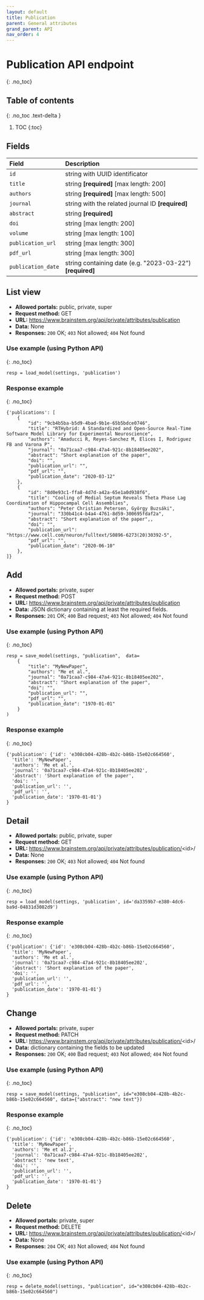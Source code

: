 ```yaml
---
layout: default
title: Publication
parent: General attributes
grand_parent: API
nav_order: 4
---
```


# Publication API endpoint
{: .no_toc}

## Table of contents
{: .no_toc .text-delta }

1. TOC
{:toc}


## Fields

| Field        | Description  |
|:-------------|:-------------|
| `id` | string with UUID identificator |
| `title` | string **[required]** [max length: 200] |
| `authors` | string **[required]** [max length: 500] |
| `journal` | string with the related journal ID **[required]** |
| `abstract` | string **[required]** |
| `doi` | string [max length: 200] |
| `volume` | string [max length: 100] |
| `publication_url` | string [max length: 300] |
| `pdf_url` | string [max length: 300] |
| `publication_date` | string containing date (e.g. "2023-03-22") **[required]** |


## List view
- **Allowed portals:** public, private, super
- **Request method:** GET
- **URL:** https://www.brainstem.org/api/private/attributes/publication
- **Data:** None
- **Responses:** `200` OK; `403` Not allowed; `404` Not found

### Use example (using Python API)
{: .no_toc}

```
resp = load_model(settings, 'publication')
```

### Response example
{: .no_toc}

```
{'publications': [
    {
        "id": "9cb4b5ba-b5d9-4bad-9b1e-65b5bdce0746",
        "title": "RTHybrid: A Standardized and Open-Source Real-Time Software Model Library for Experimental Neuroscience",
        "authors": "Amaducci R, Reyes-Sanchez M, Elices I, Rodriguez FB and Varona P",
        "journal": "0a71caa7-c984-47a4-921c-8b18405ee202",
        "abstract": "Short explanation of the paper",
        "doi": "",
        "publication_url": "",
        "pdf_url": "",
        "publication_date": "2020-03-12"
    },
    {
        "id": "8d0e93c1-ffa8-4d7d-a42a-65e1a0d938f6",
        "title": "Cooling of Medial Septum Reveals Theta Phase Lag Coordination of Hippocampal Cell Assemblies",
        "authors": "Peter Christian Petersen, György Buzsáki",
        "journal": "330b41c4-b4a4-4761-8d59-300695fdaf2a",
        "abstract": "Short explanation of the paper",,
        "doi": "",
        "publication_url": "https://www.cell.com/neuron/fulltext/S0896-6273(20)30392-5",
        "pdf_url": "",
        "publication_date": "2020-06-10"
    },
]}
```


## Add
- **Allowed portals:** private, super
- **Request method:** POST
- **URL:** https://www.brainstem.org/api/private/attributes/publication
- **Data:** JSON dictionary containing at least the required fields.
- **Responses:** `201` OK; `400` Bad request; `403` Not allowed; `404` Not found


### Use example (using Python API)
{: .no_toc}

```
resp = save_model(settings, "publication",  data=
    {
        "title": "MyNewPaper",
        "authors": "Me et al.",
        "journal": "0a71caa7-c984-47a4-921c-8b18405ee202",
        "abstract": "Short explanation of the paper",
        "doi": "",
        "publication_url": "",
        "pdf_url": "",
        "publication_date": "1970-01-01"
    }
)
```

### Response example
{: .no_toc}

```
{'publication': {'id': 'e308cb04-428b-4b2c-b86b-15e02c664560',
  'title': 'MyNewPaper',
  'authors': 'Me et al.',
  'journal': '0a71caa7-c984-47a4-921c-8b18405ee202',
  'abstract': 'Short explanation of the paper',
  'doi': '',
  'publication_url': '',
  'pdf_url': '',
  'publication_date': '1970-01-01'}
}
```



## Detail
- **Allowed portals:** public, private, super
- **Request method:** GET
- **URL:** https://www.brainstem.org/api/private/attributes/publication/<id\>/
- **Data:** None
- **Responses:** `200` OK; `403` Not allowed; `404` Not found

### Use example (using Python API)
{: .no_toc}

```
resp = load_model(settings, 'publication', id='da3359b7-e380-4dc6-ba9d-04831d3082d9')
```

### Response example
{: .no_toc}

```
{'publication': {'id': 'e308cb04-428b-4b2c-b86b-15e02c664560',
  'title': 'MyNewPaper',
  'authors': 'Me et al.',
  'journal': '0a71caa7-c984-47a4-921c-8b18405ee202',
  'abstract': 'Short explanation of the paper',
  'doi': '',
  'publication_url': '',
  'pdf_url': '',
  'publication_date': '1970-01-01'}
}
```


## Change
- **Allowed portals:** private, super
- **Request method:** PATCH
- **URL:** https://www.brainstem.org/api/private/attributes/publication/<id\>/
- **Data:** dictionary containing the fields to be updated
- **Responses:** `200` OK; `400` Bad request; `403` Not allowed; `404` Not found


### Use example (using Python API)
{: .no_toc}

```
resp = save_model(settings, "publication", id="e308cb04-428b-4b2c-b86b-15e02c664560", data={"abstract": "new text"})
```

### Response example
{: .no_toc}

```
{'publication': {'id': 'e308cb04-428b-4b2c-b86b-15e02c664560',
  'title': 'MyNewPaper',
  'authors': 'Me et al.2',
  'journal': '0a71caa7-c984-47a4-921c-8b18405ee202',
  'abstract': 'new text',
  'doi': '',
  'publication_url': '',
  'pdf_url': '',
  'publication_date': '1970-01-01'}
}
```


## Delete
- **Allowed portals:** private, super
- **Request method:** DELETE
- **URL:** https://www.brainstem.org/api/private/attributes/publication/<id\>/
- **Data:** None
- **Responses:** `204` OK; `403` Not allowed; `404` Not found


### Use example (using Python API)
{: .no_toc}

```
resp = delete_model(settings, "publication", id="e308cb04-428b-4b2c-b86b-15e02c664560")
``` 